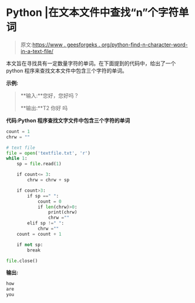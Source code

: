 # Python |在文本文件中查找“n”个字符单词

> 原文:[https://www . geesforgeks . org/python-find-n-character-word-in-a-text-file/](https://www.geeksforgeeks.org/python-finding-n-character-words-in-a-text-file/)

本文旨在寻找具有一定数量字符的单词。在下面提到的代码中，给出了一个 python 程序来查找文本文件中包含三个字符的单词。

**示例:**

> **输入:**您好，您好吗？
> 
> **输出:**T2
> 你好
> 吗

**代码:Python 程序查找文字文件中包含三个字符的单词**

```py
count = 1
chrw = ""

# text file
file = open('textfile.txt', 'r')
while 1:
    sp = file.read(1)

    if count<= 3:
        chrw = chrw + sp

    if count>3:
        if sp ==" ":
            count = 0
            if len(chrw)>0:
                print(chrw)
                chrw =""
        elif sp !=" ":
            chrw =""
    count = count + 1

    if not sp:
        break

file.close() 
```

**输出:**

```py
how 
are 
you 
```